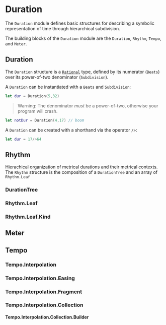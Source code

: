# Duration

The `Duration` module defines basic structures for describing a symbolic representation of time through hierarchical subdivision.

The building blocks of the `Duration` module are the `Duration`, `Rhythm`, `Tempo`, and `Meter`.

## Duration

The `Duration` structure is a [`Rational`](https://github.com/dn-m/Math/blob/master/Sources/Math/Rational.swift) type, defined by its numerator (`Beats`) over its power-of-two denominator (`Subdivision`).

A `Duration` can be instantiated with a `Beats` and `Subdivision`:

```Swift
let dur = Duration(5,32)
```

> Warning: The denominator _must_ be a power-of-two, otherwise your program will crash.

```Swift
let notDur = Duration(4,17) // boom
```

A `Duration` can be created with a shorthand via the operator `/>`:

```Swift
let dur = 17/>64
```

## Rhythm

Hierachical organization of metrical durations and their metrical contexts. The `Rhythm` structure is the composition of a `DurationTree` and an array of `Rhythm.Leaf`

### DurationTree

### Rhythm.Leaf

### Rhythm.Leaf.Kind

## Meter

## Tempo

### Tempo.Interpolation

### Tempo.Interpolation.Easing

### Tempo.Interpolation.Fragment

### Tempo.Interpolation.Collection

#### Tempo.Interpolation.Collection.Builder